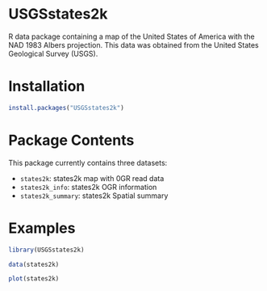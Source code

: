 # USGSstates2k

R data package containing a map of the United States of America with the NAD 1983 Albers projection. This data was obtained from the United States Geological Survey (USGS).


# Installation

```R
install.packages("USGSstates2k")
```


# Package Contents
This package currently contains three datasets:

* `states2k`: states2k map with 0GR read data
* `states2k_info`: states2k OGR information
* `states2k_summary`: states2k Spatial summary



# Examples
```R
library(USGSstates2k)

data(states2k)

plot(states2k)
```
